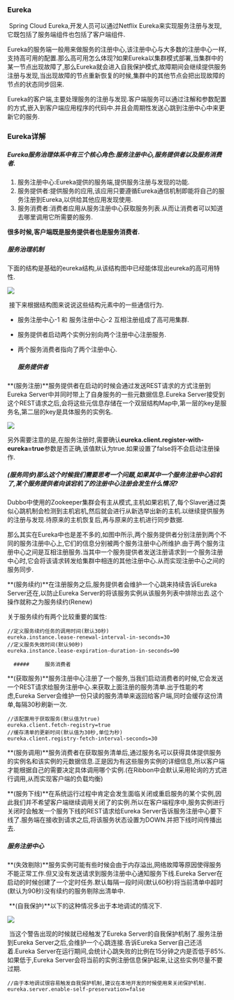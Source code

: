 ### Eureka

​    Spring Cloud Eureka,开发人员可以通过Netflix Eureka来实现服务注册与发现,它既包括了服务端组件也包括了客户端组件.

​    Eureka的服务端一般用来做服务的注册中心,该注册中心与大多数的注册中心一样,支持高可用的配置.那么高可用怎么体现?如果Eureka以集群模式部署,当集群中的某一节点出现故障了,那么Eureka就会进入自我保护模式,故障期间会继续提供服务注册与发现,当出现故障的节点重新恢复的时候,集群中的其他节点会把出现故障的节点的状态同步回来.

​    Eureka的客户端,主要处理服务的注册与发现.客户端服务可以通过注解和参数配置的方式,嵌入到客户端应用程序的代码中.并且会周期性发送心跳到注册中心中来更新它的服务.

### Eureka详解

##### Eureka服务治理体系中有三个核心角色:服务注册中心,服务提供者以及服务消费者.

1. 服务注册中心:Eureka提供的服务端,提供服务注册与发现的功能.
2. 服务提供者:提供服务的应用,该应用只要遵循Eureka通信机制即能将自己的服务注册到Eureka,以供给其他应用发现使用.
3. 服务消费者:消费者应用从服务注册中心获取服务列表.从而让消费者可以知道去哪里调用它所需要的服务.

**很多时候,客户端既是服务提供者也是服务消费者.**

#####     服务治理机制

​         下面的结构是基础的eureka结构,从该结构图中已经能体现出eureka的高可用特性.

![](https://ws1.sinaimg.cn/large/6b297ce5gy1fxx1pljdvbj20km0dd78d.jpg)

​      接下来根据结构图来说说这些结构元素中的一些通信行为.

- 服务注册中心-1 和 服务注册中心-2 互相注册组成了高可用集群.

- 服务提供者启动两个实例分别向两个注册中心注册服务.

- 两个服务消费者指向了两个注册中心.



  ##### 服务提供者

​       **(服务注册)**服务提供者在启动的时候会通过发送REST请求的方式注册到Eureka Server中并同时带上了自身服务的一些元数据信息.Eureka Server接受到这个REST请求之后,会将这些元信息存储在一个双层结构Map中,第一层的key是服务名,第二层的key是具体服务的实例名.

![](https://ws1.sinaimg.cn/large/6b297ce5gy1fxx3ad9uk6j211f04e751.jpg)

​      另外需要注意的是,在服务注册时,需要确认**eureka.client.register-with-eureka=true**参数是否正确,该值默认为true.如果设置了false将不会启动注册操作.

##### (服务同步)那么这个时候我们需要思考一个问题,如果其中一个服务注册中心宕机了,某个服务提供者向该宕机了的注册中心注册会发生什么情况?

​       Dubbo中使用的Zookeeper集群会有主从模式,主机如果宕机了,每个Slaver通过类似心跳机制会检测到主机宕机,然后就会进行从新选举出新的主机.以继续提供服务的注册与发现.待原来的主机恢复后,再与原来的主机进行同步数据.

​       那么其实在Eureka中也是差不多的,如图中所示,两个服务提供者分别注册到两个不同的服务注册中心上,它们的信息分别被两个服务注册中心所维护.由于两个服务注册中心之间是互相注册服务.当其中一个服务提供者发送注册请求到一个服务注册中心时,它会将该请求转发给集群中相连的其他注册中心.从而实现注册中心之间的服务同步.

**(服务续约)**在注册服务之后,服务提供者会维护一个心跳来持续告诉Eureka Server还在,以防止Eureka Server的将该服务实例从该服务列表中排除出去.这个操作就称之为服务续约(Renew)

关于服务续约有两个比较重要的属性:

```
//定义服务续约任务的调用时间(默认30秒)
eureka.instance.lease-renewal-interval-in-seconds=30
//定义服务失效时间(默认90秒)
eureka.instance.lease-expiration-duration-in-seconds=90
```

      #####     服务消费者

​          **(获取服务)**服务注册中心注册了一个服务,当我们启动消费者的时候,它会发送一个REST请求给服务注册中心.来获取上面注册的服务清单.出于性能的考虑,Eureka Server会维护一份只读的服务清单来返回给客户端,同时会缓存这份清单,每隔30秒刷新一次.

```
//该配置用于获取服务(默认值为true)
eureka.client.fetch-registry=true
//缓存清单的更新时间(默认值为30秒,单位为秒)
eureka.client.registry-fetch-interval-seconds=30
```

​         **(服务调用)**服务消费者在获取服务清单后,通过服务名可以获得具体提供服务的实例名和该实例的元数据信息.正是因为有这些服务实例的详细信息,所以客户端才能根据自己的需要决定具体调用哪个实例.(在Ribbon中会默认采用轮询的方式进行调用,从而实现客户端的负载均衡)

​         **(服务下线)**在系统运行过程中肯定会发生面临关闭或重启服务的某个实例,因此我们并不希望客户端继续调用关闭了的实例.所以在客户端程序中,服务实例进行关闭时会触发一个服务下线的REST请求给Eureka Server告诉服务注册中心要下线了.服务端在接收到请求之后,将该服务状态设置为DOWN.并把下线时间传播出去.

##### 服务注册中心

​        **(失效剔除)**服务实例可能有些时候会由于内存溢出,网络故障等原因使得服务不能正常工作.但又没有发送请求到服务注册中心通知服务下线.Eureka Server在启动的时候创建了一个定时任务.默认每隔一段时间(默认60秒)将当前清单中超时(默认为90秒)没有续约的服务剔除出清单中.

​       **(自我保护)**以下的这种情况多出于本地调试的情况下.

![](https://ws1.sinaimg.cn/large/6b297ce5gy1fxx5dkqjlej21gb01l3yr.jpg)

​        当这个警告出现的时候就已经触发了Eureka Server的自我保护机制了.服务注册到Eureka Server之后,会维护一个心跳连接.告诉Eureka Server自己还活着.Eureka Server在运行期间,会统计心跳失败的比例在15分钟之内是否低于85%.如果低于,Eureka Server会将当前的实例注册信息保护起来,让这些实例尽量不要过期.

```
//由于本地调试很容易触发自我保护机制,建议在本地开发的时候使用来关闭保护机制.
eureka.server.enable-self-preservation=false
```







